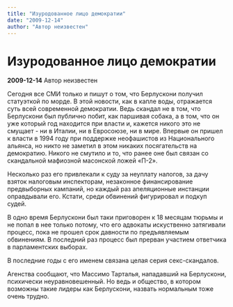```yaml
---
title: "Изуродованное лицо демократии"
date: "2009-12-14"
author: "Автор неизвестен"
---
```


# Изуродованное лицо демократии

**2009-12-14** Автор неизвестен

Сегодня все СМИ только и пишут о том, что Берлускони получил статуэткой по морде. В этой новости, как в капле воды, отражается суть всей современной демократии. Ведь скандал не в том, что Берлускони был публично побит, как паршивая собака, а в том, что он уже который год находится при власти и, кажется никого это не смущает - ни в Италии, ни в Евросоюзе, ни в мире. Впервые он пришел к власти в 1994 году при поддержке неофашистов из Национального альянса, но никто не заметил в этом никаких посягательств на демократию. Никого не смутило и то, что ранее оне был связан со скандальной мафиозной масонской ложей «П-2».

Несколько раз его привлекали к суду за неуплату налогов, за дачу взяток налоговым инспекторам, незаконное финансирование предвыборных кампаний, но каждый раз апеляционные инстанции оправдывали его. Кстати, среди обвинений фигурировал и подкуп судей.

В одно время Берлускони был таки приговорен к 18 месяцам тюрьмы и не попал в нее только потому, что его адвокаты искуственно затягивали процесс, пока не прошел срок давности по предъявляемым обвинениям. В последний раз процесс был прерван участием ответчика в парламентских выборах.

В последние годы с его именем связана целая серия секс-скандалов.

Агенства сообщают, что Массимо Тарталья, нападавший на Берлускони, психически неуравновешенный. Но ведь и общество, в котором возможны такие лидеры как Берлускони, назвать нормальным тоже очень трудно.